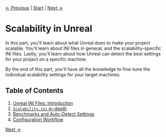 [← Previous](../Intro-Terminology/index.md) | [Start](../index.md) | [Next →](Unreal-ini-Files/index.md)

# Scalability in Unreal

In this part, you'll learn about what Unreal does to make your project scalable.
You'll learn about INI files in general, and the scalability-specific INI files.
Lastly, you'll learn about how Unreal can detect the best settings for your project on a specific machine.

By the end of this part, you'll have all the knowledge to fine-tune the individual scalability settings for your target machines.

## Table of Contents

1. [Unreal INI Files: Introduction](Unreal-ini-Files/index.md)
2. [`Scalability.ini` in-depth](Scalability-in-depth/index.md)
3. [Benchmarks and Auto-Detect Settings](Benchmark-AutoDetect-Scalability/index.md)
4. [Configuration Workflow](Config-Workflow/index.md)

[Next →](Unreal-ini-Files/index.md)